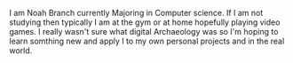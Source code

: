 I am Noah Branch currently Majoring in Computer science. 
If I am not studying then typically I am at the gym or at home hopefully playing video games.
I really wasn't sure what digital Archaeology was so I'm hoping to learn somthing new and apply I to my own personal projects
and in the real world.
